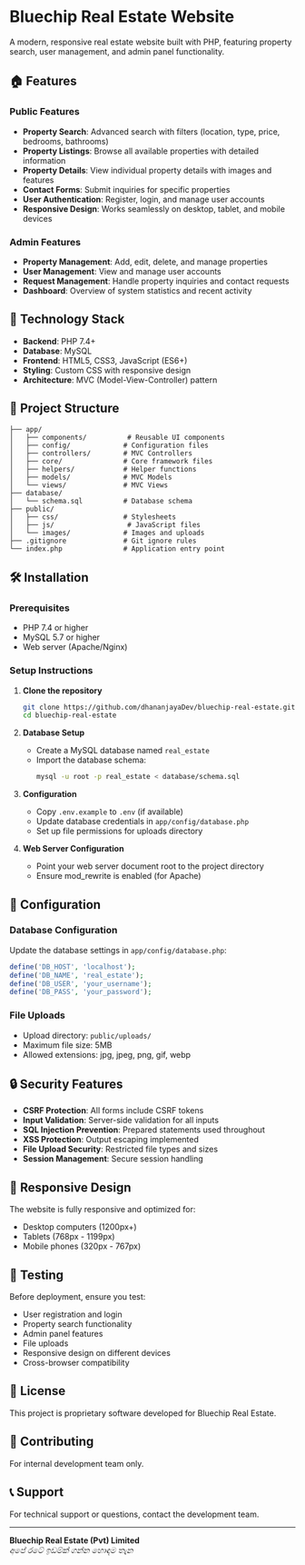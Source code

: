 # Bluechip Real Estate Website

A modern, responsive real estate website built with PHP, featuring property search, user management, and admin panel functionality.

## 🏠 Features

### Public Features
- **Property Search**: Advanced search with filters (location, type, price, bedrooms, bathrooms)
- **Property Listings**: Browse all available properties with detailed information
- **Property Details**: View individual property details with images and features
- **Contact Forms**: Submit inquiries for specific properties
- **User Authentication**: Register, login, and manage user accounts
- **Responsive Design**: Works seamlessly on desktop, tablet, and mobile devices

### Admin Features
- **Property Management**: Add, edit, delete, and manage properties
- **User Management**: View and manage user accounts
- **Request Management**: Handle property inquiries and contact requests
- **Dashboard**: Overview of system statistics and recent activity

## 🚀 Technology Stack

- **Backend**: PHP 7.4+
- **Database**: MySQL
- **Frontend**: HTML5, CSS3, JavaScript (ES6+)
- **Styling**: Custom CSS with responsive design
- **Architecture**: MVC (Model-View-Controller) pattern

## 📁 Project Structure

```
├── app/
│   ├── components/          # Reusable UI components
│   ├── config/             # Configuration files
│   ├── controllers/        # MVC Controllers
│   ├── core/               # Core framework files
│   ├── helpers/            # Helper functions
│   ├── models/             # MVC Models
│   └── views/              # MVC Views
├── database/
│   └── schema.sql          # Database schema
├── public/
│   ├── css/                # Stylesheets
│   ├── js/                  # JavaScript files
│   └── images/             # Images and uploads
├── .gitignore              # Git ignore rules
└── index.php               # Application entry point
```

## 🛠️ Installation

### Prerequisites
- PHP 7.4 or higher
- MySQL 5.7 or higher
- Web server (Apache/Nginx)

### Setup Instructions

1. **Clone the repository**
   ```bash
   git clone https://github.com/dhananjayaDev/bluechip-real-estate.git
   cd bluechip-real-estate
   ```

2. **Database Setup**
   - Create a MySQL database named `real_estate`
   - Import the database schema:
     ```bash
     mysql -u root -p real_estate < database/schema.sql
     ```

3. **Configuration**
   - Copy `.env.example` to `.env` (if available)
   - Update database credentials in `app/config/database.php`
   - Set up file permissions for uploads directory

4. **Web Server Configuration**
   - Point your web server document root to the project directory
   - Ensure mod_rewrite is enabled (for Apache)

## 🔧 Configuration

### Database Configuration
Update the database settings in `app/config/database.php`:

```php
define('DB_HOST', 'localhost');
define('DB_NAME', 'real_estate');
define('DB_USER', 'your_username');
define('DB_PASS', 'your_password');
```

### File Uploads
- Upload directory: `public/uploads/`
- Maximum file size: 5MB
- Allowed extensions: jpg, jpeg, png, gif, webp

## 🔒 Security Features

- **CSRF Protection**: All forms include CSRF tokens
- **Input Validation**: Server-side validation for all inputs
- **SQL Injection Prevention**: Prepared statements used throughout
- **XSS Protection**: Output escaping implemented
- **File Upload Security**: Restricted file types and sizes
- **Session Management**: Secure session handling

## 📱 Responsive Design

The website is fully responsive and optimized for:
- Desktop computers (1200px+)
- Tablets (768px - 1199px)
- Mobile phones (320px - 767px)

## 🧪 Testing

Before deployment, ensure you test:
- User registration and login
- Property search functionality
- Admin panel features
- File uploads
- Responsive design on different devices
- Cross-browser compatibility

## 📄 License

This project is proprietary software developed for Bluechip Real Estate.

## 🤝 Contributing

For internal development team only.

## 📞 Support

For technical support or questions, contact the development team.

---

**Bluechip Real Estate (Pvt) Limited**  
*අපේ රටේ ඉඩම්ක් ගන්න හොඳම තැන*